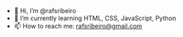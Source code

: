 - 👋 Hi, I’m @rafsribeiro
- 🌱 I’m currently learning HTML, CSS, JavaScript, Python
- 📫 How to reach me: rafsribeiro@gmail.com

<!---
rafsribeiro/rafsribeiro is a ✨ special ✨ repository because its `README.md` (this file) appears on your GitHub profile.
You can click the Preview link to take a look at your changes.
--->
